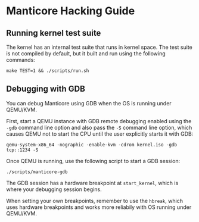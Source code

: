 # Manticore Hacking Guide

## Running kernel test suite

The kernel has an internal test suite that runs in kernel space. The test suite is not compiled by default, but it built and run using the following commands:

```
make TEST=1 && ./scripts/run.sh
```

## Debugging with GDB

You can debug Manticore using GDB when the OS is running under QEMU/KVM.

First, start a QEMU instance with GDB remote debugging enabled using the `-gdb` command line option and also pass the `-S` command line option, which causes QEMU not to start the CPU until the user explicitly starts it with GDB:


```
qemu-system-x86_64 -nographic -enable-kvm -cdrom kernel.iso -gdb tcp::1234 -S
```

Once QEMU is running, use the following script to start a GDB session:

```
./scripts/manticore-gdb
```

The GDB session has a hardware breakpoint at `start_kernel`, which is where your debugging session begins.

When setting your own breakpoints, remember to use the `hbreak`, which uses hardware breakpoints and works more reliabily with OS running under QEMU/KVM.
